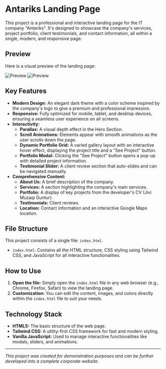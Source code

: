 # Antariks Landing Page

This project is a professional and interactive landing page for the IT company "Antariks". It's designed to showcase the company's services, project portfolio, client testimonials, and contact information, all within a single, modern, and responsive page.

## Preview

Here is a visual preview of the landing page:

![Preview](img1.png)
![Preview](img2.png)

## Key Features

- **Modern Design:** An elegant dark theme with a color scheme inspired by the company's logo to give a premium and professional impression.
- **Responsive:** Fully optimized for mobile, tablet, and desktop devices, ensuring a seamless user experience on all screens.
- **Interactivity:**
  - **Parallax:** A visual depth effect in the Hero Section.
  - **Scroll Animations:** Elements appear with smooth animations as the user scrolls down the page.
  - **Dynamic Portfolio Grid:** A varied gallery layout with an interactive hover effect, displaying the project title and a "See Project" button.
  - **Portfolio Modal:** Clicking the "See Project" button opens a pop-up with detailed project information.
  - **Testimonial Slider:** A client review section that auto-slides and can be navigated manually.
- **Comprehensive Content:**
  - **About Us:** A brief description of the company.
  - **Services:** A section highlighting the company's main services.
  - **Portfolio:** A display of key projects from the developer's CV (Jivi Muzaqi Guntur).
  - **Testimonials:** Client reviews.
  - **Location:** Contact information and an interactive Google Maps location.

## File Structure

This project consists of a single file: `index.html`.

- `index.html`: Contains all the HTML structure, CSS styling using Tailwind CSS, and JavaScript for all interactive functionalities.

## How to Use

1.  **Open the file:** Simply open the `index.html` file in any web browser (e.g., Chrome, Firefox, Safari) to view the landing page.
2.  **Customization:** You can edit the content, images, and colors directly within the `index.html` file to suit your needs.

## Technology Stack

- **HTML5:** The basic structure of the web page.
- **Tailwind CSS:** A utility-first CSS framework for fast and modern styling.
- **Vanilla JavaScript:** Used to manage interactive functionalities like modals, sliders, and animations.

---

_This project was created for demonstration purposes and can be further developed into a complete corporate website._

